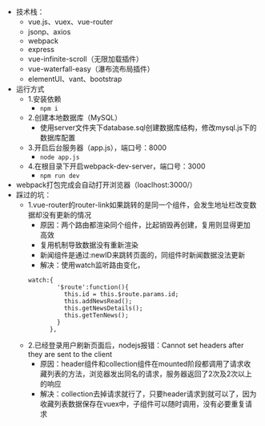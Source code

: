 - 技术栈：
  - vue.js、vuex、vue-router
  - jsonp、axios
  - webpack
  - express
  - vue-infinite-scroll（无限加载插件）
  - vue-waterfall-easy（瀑布流布局插件）
  - elementUI、vant、bootstrap
- 运行方式
  - 1.安装依赖
    - ```npm i  ```
  - 2.创建本地数据库（MySQL）
    - 使用server文件夹下database.sql创建数据库结构，修改mysql.js下的数据库配置
  - 3.开启后台服务器（app.js），端口号：8000
    - ```node app.js ```
  - 4.在根目录下开启webpack-dev-server，端口号：3000
    - ```npm run dev ```
- webpack打包完成会自动打开浏览器（loaclhost:3000/）
- 踩过的坑：
  - 1.vue-router的router-link如果跳转的是同一个组件，会发生地址栏改变数据却没有更新的情况
    - 原因：两个路由都渲染同个组件，比起销毁再创建，复用则显得更加高效
    - 复用机制导致数据没有重新渲染
    - 新闻组件是通过:newID来跳转页面的，同组件时新闻数据没法更新
    - 解决：使用watch监听路由变化，
    ```
    watch:{
            '$route':function(){
              this.id = this.$route.params.id;
              this.addNewsRead();
              this.getNewsDetails();
              this.getTenNews();
            }
          },
    ```
  - 2.已经登录用户刷新页面后，nodejs报错：Cannot set headers after they are sent to the client
    - 原因：header组件和collection组件在mounted阶段都调用了请求收藏列表的方法，浏览器发出同名的请求，服务器返回了2次及2次以上的响应
    - 解决：collection去掉请求就行了，只要header请求到就可以了，因为收藏列表数据保存在vuex中，子组件可以随时调用，没有必要重复请求

